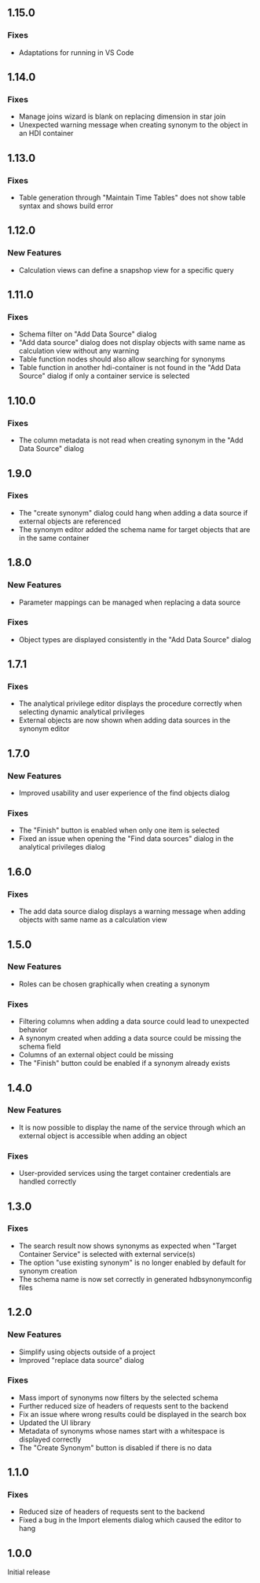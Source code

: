 ## 1.15.0

### Fixes
- Adaptations for running in VS Code

## 1.14.0

### Fixes
- Manage joins wizard is blank on replacing dimension in star join
- Unexpected warning message when creating synonym to the object in an HDI container

## 1.13.0

### Fixes
- Table generation through "Maintain Time Tables" does not show table syntax and shows build error


## 1.12.0

### New Features
- Calculation views can define a snapshop view for a specific query

## 1.11.0

### Fixes
- Schema filter on "Add Data Source" dialog
- "Add data source" dialog does not display objects with same name as calculation view without any warning
- Table function nodes should also allow searching for synonyms
- Table function in another hdi-container is not found in the "Add Data Source" dialog if only a container service is selected

## 1.10.0

### Fixes
- The column metadata is not read when creating synonym in the "Add Data Source" dialog

## 1.9.0

### Fixes
- The "create synonym" dialog could hang when adding a data source if external objects are referenced
- The synonym editor added the schema name for target objects that are in the same container

## 1.8.0

### New Features
- Parameter mappings can be managed when replacing a data source

### Fixes
- Object types are displayed consistently in the "Add Data Source" dialog

## 1.7.1

### Fixes
- The analytical privilege editor displays the procedure correctly when selecting dynamic analytical privileges
- External objects are now shown when adding data sources in the synonym editor

## 1.7.0

### New Features
- Improved usability and user experience of the find objects dialog

### Fixes
- The "Finish" button is enabled when only one item is selected
- Fixed an issue when opening the "Find data sources" dialog in the analytical privileges dialog

## 1.6.0

### Fixes
- The add data source dialog displays a warning message when adding objects with same name as a calculation view

## 1.5.0

### New Features
- Roles can be chosen graphically when creating a synonym

### Fixes
- Filtering columns when adding a data source could lead to unexpected behavior
- A synonym created when adding a data source could be missing the schema field
- Columns of an external object could be missing
- The "Finish" button could be enabled if a synonym already exists

## 1.4.0

### New Features
- It is now possible to display the name of the service through which an external object is accessible when adding an object

### Fixes
- User-provided services using the target container credentials are handled correctly

## 1.3.0

### Fixes
- The search result now shows synonyms as expected when "Target Container Service" is selected with external service(s)
- The option "use existing synonym" is no longer enabled by default for synonym creation
- The schema name is now set correctly in generated hdbsynonymconfig files

## 1.2.0

### New Features
- Simplify using objects outside of a project
- Improved "replace data source" dialog

### Fixes
- Mass import of synonyms now filters by the selected schema
- Further reduced size of headers of requests sent to the backend
- Fix an issue where wrong results could be displayed in the search box
- Updated the UI library
- Metadata of synonyms whose names start with a whitespace is displayed correctly
- The "Create Synonym" button is disabled if there is no data

## 1.1.0

### Fixes
- Reduced size of headers of requests sent to the backend
- Fixed a bug in the Import elements dialog which caused the editor to hang

## 1.0.0

Initial release
